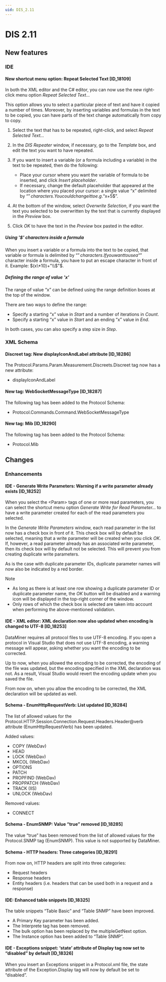 ```yaml
---
uid: DIS_2.11
---
```


# DIS 2.11

## New features

### IDE

#### New shortcut menu option: Repeat Selected Text \[ID_18109\]

In both the XML editor and the C# editor, you can now use the new right-click menu option *Repeat Selected Text...*

This option allows you to select a particular piece of text and have it copied a number of times. Moreover, by inserting variables and formulas in the text to be copied, you can have parts of the text change automatically from copy to copy.

1. Select the text that has to be repeated, right-click, and select *Repeat Selected Text...*
2. In the *DIS Repeater* window, if necessary, go to the *Template* box, and edit the text you want to have repeated.
3. If you want to insert a variable (or a formula including a variable) in the text to be repeated, then do the following:

    - Place your cursor where you want the variable of formula to be inserted, and click *Insert placeholder*.
    - If necessary, change the default placeholder that appeared at the location where you placed your cursor: a single value “x” delimited by “$” characters. You could change it to e.g. “$x+5$”.

4. At the bottom of the window, select *Overwrite Selection*, if you want the text you selected to be overwritten by the text that is currently displayed in the *Preview* box.
5. Click *OK* to have the text in the *Preview* box pasted in the editor.

##### Using '$' characters inside a formula

When you insert a variable or a formula into the text to be copied, that variable or formula is delimited by “$” characters. If you want to use a “$” character inside a formula, you have to put an escape character in front of it. Example: $(x\*10)+"\\$"$.

##### Defining the range of value 'x'

The range of value “x” can be defined using the range definition boxes at the top of the window.

There are two ways to define the range:

- Specify a starting “x” value in *Start* and a number of iterations in *Count*.
- Specify a starting “x” value in *Start* and an ending “x” value in *End*.

In both cases, you can also specify a step size in *Step*.

### XML Schema

#### Discreet tag: New displayIconAndLabel attribute \[ID_18286\]

The Protocol.Params.Param.Measurement.Discreets.Discreet tag now has a new attribute:

- displayIconAndLabel

#### New tag: WebSocketMessageType \[ID_18287\]

The following tag has been added to the Protocol Schema:

- Protocol.Commands.Command.WebSocketMessageType

#### New tag: Mib \[ID_18290\]

The following tag has been added to the Protocol Schema:

- Protocol.Mib

## Changes

### Enhancements

#### IDE - Generate Write Parameters: Warning if a write parameter already exists \[ID_18252\]

When you select the \<Param> tags of one or more read parameters, you can select the shortcut menu option *Generate Write for Read Parameter...* to have a write parameter created for each of the read parameters you selected.

In the *Generate Write Parameters* window, each read parameter in the list now has a check box in front of it. This check box will by default be selected, meaning that a write parameter will be created when you click *OK*. If, however, a read parameter already has an associated write parameter, then its check box will by default not be selected. This will prevent you from creating duplicate write parameters.

As is the case with duplicate parameter IDs, duplicate parameter names will now also be indicated by a red border.

> [!NOTE]
>
> - As long as there is at least one row showing a duplicate parameter ID or duplicate parameter name, the *OK* button will be disabled and a warning icon will be displayed in the top-right corner of the window.
> - Only rows of which the check box is selected are taken into account when performing the above-mentioned validation.

#### IDE - XML editor: XML declaration now also updated when encoding is changed to UTF-8 \[ID_18253\]

DataMiner requires all protocol files to use UTF-8 encoding. If you open a protocol in Visual Studio that does not use UTF-8 encoding, a warning message will appear, asking whether you want the encoding to be corrected.

Up to now, when you allowed the encoding to be corrected, the encoding of the file was updated, but the encoding specified in the XML declaration was not. As a result, Visual Studio would revert the encoding update when you saved the file.

From now on, when you allow the encoding to be corrected, the XML declaration will be updated as well.

#### Schema - EnumHttpRequestVerb: List updated \[ID_18284\]

The list of allowed values for the Protocol.HTTP.Session.Connection.Request.Headers.Header@verb attribute (EnumHttpRequestVerb) has been updated.

Added values:

- COPY (WebDav)
- HEAD
- LOCK (WebDav)
- MKCOL (WebDav)
- OPTIONS
- PATCH
- PROPFIND (WebDav)
- PROPPATCH (WebDav)
- TRACK (IIS)
- UNLOCK (WebDav)

Removed values:

- CONNECT

#### Schema - EnumSNMP: Value “true” removed \[ID_18285\]

The value “true” has been removed from the list of allowed values for the Protocol.SNMP tag (EnumSNMP). This value is not supported by DataMiner.

#### Schema - HTTP headers: Three categories \[ID_18291\]

From now on, HTTP headers are split into three categories:

- Request headers
- Response headers
- Entity headers (i.e. headers that can be used both in a request and a response)

#### IDE: Enhanced table snippets \[ID_18325\]

The table snippets “Table Basic” and “Table SNMP” have been improved.

- A Primary Key parameter has been added.
- The Interprete tag has been removed.
- The bulk option has been replaced by the multipleGetNext option.
- The Instance option has been added to “Table SNMP”.

#### IDE - Exceptions snippet: ‘state’ attribute of Display tag now set to “disabled” by default \[ID_18326\]

When you insert an Exceptions snippet in a Protocol.xml file, the state attribute of the Exception.Display tag will now by default be set to “disabled”.
